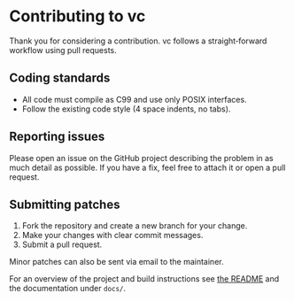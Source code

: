 # Contributing to vc

Thank you for considering a contribution. vc follows a straight‑forward
workflow using pull requests.

## Coding standards

- All code must compile as C99 and use only POSIX interfaces.
- Follow the existing code style (4 space indents, no tabs).

## Reporting issues

Please open an issue on the GitHub project describing the problem in
as much detail as possible. If you have a fix, feel free to attach it or
open a pull request.

## Submitting patches

1. Fork the repository and create a new branch for your change.
2. Make your changes with clear commit messages.
3. Submit a pull request.

Minor patches can also be sent via email to the maintainer.

For an overview of the project and build instructions see
[the README](README.md) and the documentation under `docs/`.
